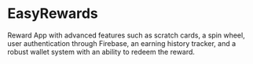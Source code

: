 # EasyRewards
Reward App with advanced features such as scratch cards, a spin wheel, user authentication through Firebase, an earning history tracker, and a robust wallet system with an ability to redeem the reward.
